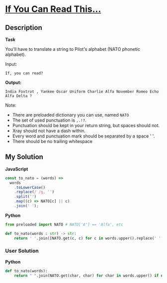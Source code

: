 # [If You Can Read This...](https://www.codewars.com/kata/586538146b56991861000293)

## Description

**Task**

You'll have to translate a string to Pilot's alphabet (NATO phonetic alphabet).

Input:

`If, you can read?`

**Output:**

`India Foxtrot , Yankee Oscar Uniform Charlie Alfa November Romeo Echo Alfa Delta ?`

Note:

- There are preloaded dictionary you can use, named `NATO`
- The set of used punctuation is `,.!?`.
- Punctuation should be kept in your return string, but spaces should not.
- Xray should not have a dash within.
- Every word and punctuation mark should be separated by a space ' '.
- There should be no trailing whitespace

## My Solution

**JavaScript**

```js
const to_nato = (words) =>
  words
    .toLowerCase()
    .replace(/ /g, '')
    .split('')
    .map((c) => NATO[c] || c)
    .join(' ');
```

**Python**

```py
from preloaded import NATO # NATO['A'] == 'Alfa', etc

def to_nato(words : str) -> str:
    return ' '.join([NATO.get(c, c) for c in words.upper().replace(' ', '')])
```

### User Solution

**Python**

```py
def to_nato(words):
    return " ".join(NATO.get(char, char) for char in words.upper() if not char.isspace())
```
